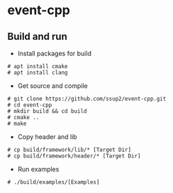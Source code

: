 # event-cpp

## Build and run

* Install packages for build
~~~
# apt install cmake
# apt install clang
~~~

* Get source and compile
~~~
# git clone https://github.com/ssup2/event-cpp.git
# cd event-cpp
# mkdir build && cd build
# cmake ..
# make
~~~

* Copy header and lib
~~~
# cp build/framework/lib/* [Target Dir]
# cp build/framework/header/* [Target Dir]
~~~

* Run examples
~~~
# ./build/examples/[Examples]
~~~

